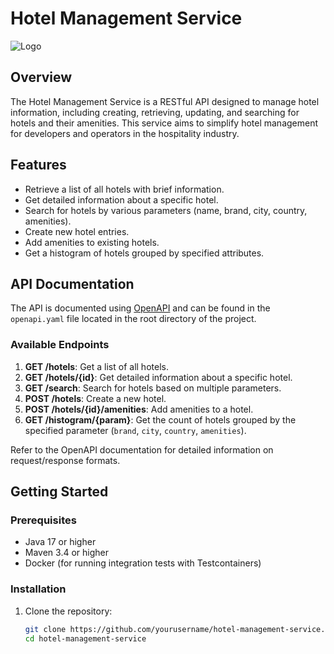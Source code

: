 # Hotel Management Service

![Logo](path/to/logo.png) <!-- Optional: Add your service's logo here -->

## Overview

The Hotel Management Service is a RESTful API designed to manage hotel information, including creating, retrieving, updating, and searching for hotels and their amenities. This service aims to simplify hotel management for developers and operators in the hospitality industry.

## Features

- Retrieve a list of all hotels with brief information.
- Get detailed information about a specific hotel.
- Search for hotels by various parameters (name, brand, city, country, amenities).
- Create new hotel entries.
- Add amenities to existing hotels.
- Get a histogram of hotels grouped by specified attributes.

## API Documentation

The API is documented using [OpenAPI](https://swagger.io/specification/) and can be found in the `openapi.yaml` file located in the root directory of the project.

### Available Endpoints

1. **GET /hotels**: Get a list of all hotels.
2. **GET /hotels/{id}**: Get detailed information about a specific hotel.
3. **GET /search**: Search for hotels based on multiple parameters.
4. **POST /hotels**: Create a new hotel.
5. **POST /hotels/{id}/amenities**: Add amenities to a hotel.
6. **GET /histogram/{param}**: Get the count of hotels grouped by the specified parameter (`brand`, `city`, `country`, `amenities`).

Refer to the OpenAPI documentation for detailed information on request/response formats.

## Getting Started

### Prerequisites

- Java 17 or higher
- Maven 3.4 or higher
- Docker (for running integration tests with Testcontainers)

### Installation

1. Clone the repository:

   ```bash
   git clone https://github.com/yourusername/hotel-management-service.git
   cd hotel-management-service
